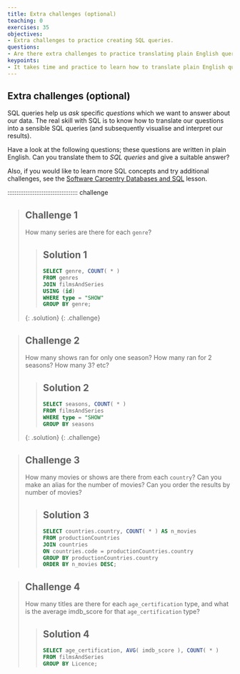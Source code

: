 ```yaml
---
title: Extra challenges (optional)
teaching: 0
exercises: 35
objectives:
- Extra challenges to practice creating SQL queries.
questions:
- Are there extra challenges to practice translating plain English queries to SQL queries?
keypoints:
- It takes time and practice to learn how to translate plain English queries into SQL queries.
---
```


## Extra challenges (optional)

SQL queries help us *ask* specific *questions* which we want to answer about our data. The real skill with SQL is to know how to translate our questions into a sensible SQL queries (and subsequently visualise and interpret our results).

Have a look at the following questions; these questions are written in plain English. Can you translate them to *SQL queries* and give a suitable answer?

Also, if you would like to learn more SQL concepts and try additional challenges, see the [Software Carpentry Databases and SQL](https://swcarpentry.github.io/sql-novice-survey/) lesson.

:::::::::::::::::::::::::::::::::::::::  challenge

> ## Challenge 1
> 
> How many series  are there for each `genre`? 
> > ## Solution 1
> > 
> > ```sql
> > SELECT genre, COUNT( * )
> > FROM genres
> > JOIN filmsAndSeries
> > USING (id)
> > WHERE type = "SHOW"
> > GROUP BY genre;
> > ```
> {: .solution}
{: .challenge}

> ## Challenge 2
> 
> How many shows ran for only one season? How many ran for 2 seasons? How many 3? etc?
> > ## Solution 2
> > 
> > ```sql
> > SELECT seasons, COUNT( * )
> > FROM filmsAndSeries
> > WHERE type = "SHOW"
> > GROUP BY seasons
> > ```
> {: .solution}
{: .challenge}


> ## Challenge 3
> 
> How many movies or shows are there from each `country`? Can you make an alias for the number of movies? Can you order the results by number of movies?
> > ## Solution 3
> > 
> > ```sql
> > SELECT countries.country, COUNT( * ) AS n_movies
> > FROM productionCountries
> > JOIN countries
> > ON countries.code = productionCountries.country
> > GROUP BY productionCountries.country
> > ORDER BY n_movies DESC;
>


> ## Challenge 4
> 
> How many titles are there for each `age_certification` type, and what is the average
> imdb_score for that `age_certification` type?
> > ## Solution 4
> > 
> > ```sql
> > SELECT age_certification, AVG( imdb_score ), COUNT( * )
> > FROM filmsAndSeries
> > GROUP BY Licence;
> > ```
>
